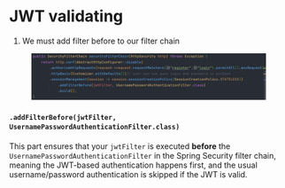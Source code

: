 # JWT validating

1. We must add filter before to our filter chain

<figure><img src="../../.gitbook/assets/image (22).png" alt=""><figcaption></figcaption></figure>

#### `.addFilterBefore(jwtFilter, UsernamePasswordAuthenticationFilter.class)`

This part ensures that your `jwtFilter` is executed **before** the `UsernamePasswordAuthenticationFilter` in the Spring Security filter chain, meaning the JWT-based authentication happens first, and the usual username/password authentication is skipped if the JWT is valid.

